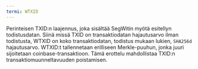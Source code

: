 ```yaml
---
termi: WTXID
---
```


Perinteisen TXID:n laajennus, joka sisältää SegWitin myötä esitellyn todistusdatan. Siinä missä TXID on transaktiodatan hajautusarvo ilman todistusta, WTXID on koko transaktiodatan, todistus mukaan lukien, `SHA256d` hajautusarvo. WTXID:t tallennetaan erilliseen Merkle-puuhun, jonka juuri sijoitetaan coinbase-transaktioon. Tämä erottelu mahdollistaa TXID:n transaktiomuunneltavuuden poistamisen.
